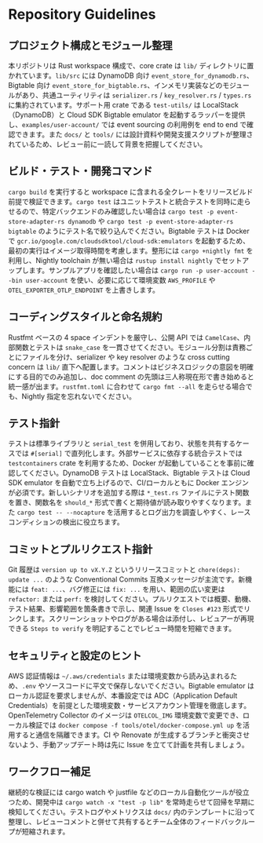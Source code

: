 # Repository Guidelines

## プロジェクト構成とモジュール整理
本リポジトリは Rust workspace 構成で、core crate は `lib/` ディレクトリに置かれています。`lib/src` には DynamoDB 向け `event_store_for_dynamodb.rs`、Bigtable 向け `event_store_for_bigtable.rs`、インメモリ実装などのモジュールがあり、共通ユーティリティは `serializer.rs` / `key_resolver.rs` / `types.rs` に集約されています。サポート用 crate である `test-utils/` は LocalStack（DynamoDB）と Cloud SDK Bigtable emulator を起動するラッパーを提供し、`examples/user-account/` では event sourcing の利用例を end to end で確認できます。また `docs/` と `tools/` には設計資料や開発支援スクリプトが整理されているため、レビュー前に一読して背景を把握してください。

## ビルド・テスト・開発コマンド
`cargo build` を実行すると workspace に含まれる全クレートをリリースビルド前提で検証できます。`cargo test` はユニットテストと統合テストを同時に走らせるので、特定バックエンドのみ確認したい場合は `cargo test -p event-store-adapter-rs dynamodb` や `cargo test -p event-store-adapter-rs bigtable` のようにテスト名で絞り込んでください。Bigtable テストは Docker で `gcr.io/google.com/cloudsdktool/cloud-sdk:emulators` を起動するため、最初の実行はイメージ取得時間を考慮します。整形には `cargo +nightly fmt` を利用し、Nightly toolchain が無い場合は `rustup install nightly` でセットアップします。サンプルアプリを確認したい場合は `cargo run -p user-account --bin user-account` を使い、必要に応じて環境変数 `AWS_PROFILE` や `OTEL_EXPORTER_OTLP_ENDPOINT` を上書きします。

## コーディングスタイルと命名規約
Rustfmt ベースの 4 space インデントを厳守し、公開 API では `CamelCase`、内部関数とテストは `snake_case` を一貫させてください。モジュール分割は責務ごとにファイルを分け、serializer や key resolver のような cross cutting concern は `lib/` 直下へ配置します。コメントはビジネスロジックの意図を明確にする目的でのみ追加し、doc comment の先頭は三人称現在形で書き始めると統一感が出ます。`rustfmt.toml` に合わせて `cargo fmt --all` を走らせる場合でも、Nightly 指定を忘れないでください。

## テスト指針
テストは標準ライブラリと `serial_test` を併用しており、状態を共有するケースでは `#[serial]` で直列化します。外部サービスに依存する統合テストでは `testcontainers` crate を利用するため、Docker が起動していることを事前に確認してください。DynamoDB テストは LocalStack、Bigtable テストは Cloud SDK emulator を自動で立ち上げるので、CI/ローカルともに Docker エンジンが必須です。新しいシナリオを追加する際は `*_test.rs` ファイルにテスト関数を置き、関数名を `should_*` 形式で書くと期待値が読み取りやすくなります。また `cargo test -- --nocapture` を活用するとログ出力を調査しやすく、レースコンディションの検出に役立ちます。

## コミットとプルリクエスト指針
Git 履歴は `version up to vX.Y.Z` というリリースコミットと `chore(deps): update ...` のような Conventional Commits 互換メッセージが主流です。新機能には `feat: ...`、バグ修正には `fix: ...` を用い、範囲の広い変更は `refactor:` または `perf:` を検討してください。プルリクエストでは概要、動機、テスト結果、影響範囲を箇条書きで示し、関連 Issue を `Closes #123` 形式でリンクします。スクリーンショットやログがある場合は添付し、レビュアーが再現できる `Steps to verify` を明記することでレビュー時間を短縮できます。

## セキュリティと設定のヒント
AWS 認証情報は `~/.aws/credentials` または環境変数から読み込まれるため、`.env` やソースコードに平文で保存しないでください。Bigtable emulator はローカル認証を要求しませんが、本番設定では ADC（Application Default Credentials）を前提とした環境変数・サービスアカウント管理を徹底します。OpenTelemetry Collector のイメージは `OTELCOL_IMG` 環境変数で変更でき、ローカル検証では `docker compose -f tools/otel/docker-compose.yml up` を活用すると通信を隔離できます。CI や Renovate が生成するブランチと衝突させないよう、手動アップデート時は先に Issue を立てて計画を共有しましょう。

## ワークフロー補足
継続的な検証には cargo watch や justfile などのローカル自動化ツールが役立つため、開発中は `cargo watch -x "test -p lib"` を常時走らせて回帰を早期に検知してください。テストログやメトリクスは `docs/` 内のテンプレートに沿って整理し、レビューコメントと併せて共有するとチーム全体のフィードバックループが短縮されます。
